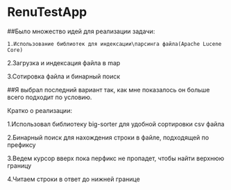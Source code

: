 # RenuTestApp
##Было множество идей для реализации задачи:

	1.Использование библиотек для индексации\парсинга файла(Apache Lucene Core)

  2.Загрузка и индексация файла в map

  3.Сотировка файла и бинарный поиск

##Я выбрал последний вариант так, как мне показалось он больше всего подходит по условию.

Кратко о  реализации: 

1.Использовал библиотеку big-sorter для удобной сортировки csv файла 

2.Бинарный поиск для нахождения строки в файле, подходящей по префиксу

3.Ведем курсор вверх пока перфикс не пропадет, чтобы найти  верхнюю границу

4.Читаем строки в ответ до нижней границе
